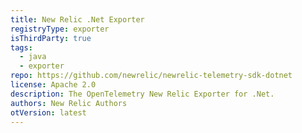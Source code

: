 ```yaml
---
title: New Relic .Net Exporter
registryType: exporter
isThirdParty: true
tags:
  - java
  - exporter
repo: https://github.com/newrelic/newrelic-telemetry-sdk-dotnet
license: Apache 2.0
description: The OpenTelemetry New Relic Exporter for .Net.
authors: New Relic Authors
otVersion: latest
---
```

